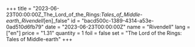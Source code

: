 +++
title = "2023-06-23T00:00:00Z_The_Lord_of_the_Rings:_Tales_of_Middle-earth_Rivendell_[en]_false"
id = "bacd500c-1389-4314-a53e-0ad510d6fb79"
date = "2023-06-23T00:00:00Z"
name = "Rivendell"
lang = ["en"]
price = "1.31"
quantity = 1
foil = false
set = "The Lord of the Rings: Tales of Middle-earth"
+++
